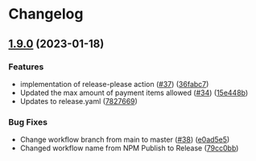 # Changelog

## [1.9.0](https://github.com/dvsa/rsp-validation-package/compare/v1.8.0...v1.9.0) (2023-01-18)


### Features

* implementation of release-please action ([#37](https://github.com/dvsa/rsp-validation-package/issues/37)) ([36fabc7](https://github.com/dvsa/rsp-validation-package/commit/36fabc759673f6277b1db0e522ef4026b3f9af8f))
* Updated the max amount of payment items allowed ([#34](https://github.com/dvsa/rsp-validation-package/issues/34)) ([15e448b](https://github.com/dvsa/rsp-validation-package/commit/15e448b466c1a377f7bffeb3945ed96de213bfee))
* Updates to release.yaml ([7827669](https://github.com/dvsa/rsp-validation-package/commit/7827669f1dadcb1cbf176ce77c787c54f8ed25e0))


### Bug Fixes

* Change workflow branch from main to master ([#38](https://github.com/dvsa/rsp-validation-package/issues/38)) ([e0ad5e5](https://github.com/dvsa/rsp-validation-package/commit/e0ad5e5c960cca3c760f728805386669580376d1))
* Changed workflow name from NPM Publish to Release ([79cc0bb](https://github.com/dvsa/rsp-validation-package/commit/79cc0bbf851249b01fdc7f588825538640cf7c02))
